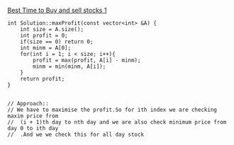 [Best Time to Buy and sell stocks 1](https://www.scaler.com/academy/mentee-dashboard/class/43300/assignment/problems/14?navref=cl_tt_lst_nm)


```
int Solution::maxProfit(const vector<int> &A) {
    int size = A.size();
    int profit = 0;
    if(size == 0) return 0;
    int minm = A[0];
    for(int i = 1; i < size; i++){
        profit = max(profit, A[i] - minm);
        minm = min(minm, A[i]);
    }
    return profit;
}


// Approach::
// We have to maximise the profit.So for ith index we are checking maxim price from
//  (i + 1)th day to nth day and we are also check minimum price from day 0 to ith day
//  .And we we check this for all day stock


```

